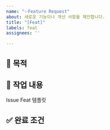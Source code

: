 ```yaml
---
name: "✨Feature Request"
about: 새로운 기능이나 개선 사항을 제안합니다.
title: "[Feat]"
labels: feat
assignees: ''

---
```


## :dart: 목적

[//]: # (HTTP 요청 메시지의 Request-Line을 파싱하여 `method`, `URI`, `HTTP-version`을 분리하고,)

[//]: # (RFC 7230 문법에 따라 유효성 검사를 수행한다.)

## :jigsaw: 작업 내용

[//]: # (- [ ]  `HttpParser` 클래스 생성)

Issue Feat 템플릿

[//]: # (- [ ]  `parseRequestLine&#40;const std::string&&#41;` 메서드 구현)

[//]: # (- [ ]  잘못된 요청 시 예외 처리 &#40;`InvalidRequestException`&#41;)

[//]: # (- [ ]  `HttpRequest` 모델 클래스에 method/path/version 필드 추가)

[//]: # (- [ ]  GTest 기반 단위 테스트 작성 &#40;정상/비정상 입력&#41;)

## :white_check_mark: 완료 조건

[//]: # (- 정상적인 요청 라인이 올바르게 파싱되어 객체로 생성됨)

[//]: # (- 비정상적인 요청&#40;공백 부족, HTTP 버전 오류 등&#41;에 대해 예외 처리 동작함)

[//]: # (- GTest 테스트 전부 통과)

[//]: # (- 이후 모듈&#40;Validator, Router 등&#41;과 연결될 수 있는 구조 확보)
